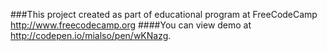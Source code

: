 ###This project created as part of educational program at FreeCodeCamp http://www.freecodecamp.org
####You can view demo at http://codepen.io/mialso/pen/wKNazg.

 
